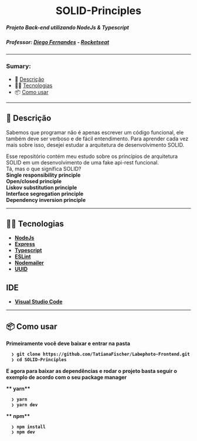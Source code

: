<h1 align="center"> SOLID-Principles </h1>

##### Projeto Back-end utilizando NodeJs & Typescript
##### Professor: [Diego Fernandes](https://github.com/diego3g) - [Rocketseat](https://rocketseat.com.br/)

<hr/>

### Sumary:
- 🚀 [Descrição](#description)
- 👨‍💻 [Tecnologias](#technologies)
- 📦️ [Como usar](#clone)

<hr/>


## 🚀 Descrição <a id="description"><a/>
Sabemos que programar não é apenas escrever um código funcional, ele também deve ser verboso e de fácil entendimento. Para aprender cada vez mais sobre isso, desejei estudar a arquitetura de desenvolvimento SOLID.
  
Esse repositório contém meu estudo sobre os princípios de arquitetura SOLID em um desenvolvimento de uma fake api-rest funcional. <br/>
Tá, mas o que significa SOLID? <br/>
<strong>S<strong/>ingle responsibility principle <br/>
<strong>O<strong/>pen/closed principle <br/>
<strong>L<strong/>iskov substitution principle <br/>
<strong>I<strong/>nterface segregation principle <br/>
<strong>D<strong/>ependency inversion principle <br/>

---

## 👨‍💻 Tecnologias <a id="technologies"><a/>

- [NodeJs](https://github.com/nodejs)
- [Express](https://github.com/expressjs/express)
- [Typescript](https://github.com/microsoft/TypeScript)
- [ESLint](https://github.com/eslint/eslint)
- [Nodemailer](https://github.com/nodemailer/nodemailer)
- [UUID](https://github.com/uuidjs/uuid)


## IDE

- [Visual Studio Code](https://code.visualstudio.com/)

---

## 📦️ Como usar <a id="clone"><a/>

Primeiramente você deve baixar e entrar na pasta

```bash
  ❯ git clone https://github.com/TatianaFischer/Labephoto-Frontend.git
  ❯ cd SOLID-Principles
```

E agora para baixar as dependências e rodar o projeto basta seguir o exemplo de acordo com o seu package manager

** yarn**

```bash
  ❯ yarn
  ❯ yarn dev
```

** npm**

```bash
  ❯ npm install
  ❯ npm dev
```

